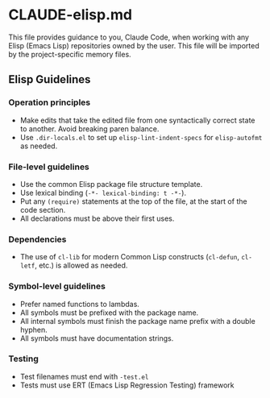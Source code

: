 # CLAUDE-elisp.md

This file provides guidance to you, Claude Code, when working with any Elisp
(Emacs Lisp) repositories owned by the user. This file will be imported by the
project-specific memory files.

## Elisp Guidelines

### Operation principles

- Make edits that take the edited file from one syntactically correct state to
  another. Avoid breaking paren balance.
- Use `.dir-locals.el` to set up `elisp-lint-indent-specs` for `elisp-autofmt`
  as needed.

### File-level guidelines

- Use the common Elisp package file structure template.
- Use lexical binding (`-*- lexical-binding: t -*-`).
- Put any `(require)` statements at the top of the file, at the start of the
  code section.
- All declarations must be above their first uses.

### Dependencies

- The use of `cl-lib` for modern Common Lisp constructs (`cl-defun`, `cl-letf`,
  etc.) is allowed as needed.

### Symbol-level guidelines

- Prefer named functions to lambdas.
- All symbols must be prefixed with the package name.
- All internal symbols must finish the package name prefix with a double hyphen.
- All symbols must have documentation strings.

### Testing

- Test filenames must end with `-test.el`
- Tests must use ERT (Emacs Lisp Regression Testing) framework
